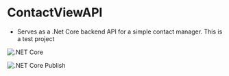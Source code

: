 # ContactViewAPI 

- Serves as a .Net Core backend API for a simple contact manager. This is a test project

![.NET Core](https://github.com/pjanicked/ContactViewAPI/workflows/.NET%20Core/badge.svg?branch=develop)

![.NET Core Publish](https://github.com/pjanicked/ContactViewAPI/workflows/.NET%20Core%20Publish/badge.svg?branch=master)
